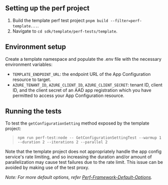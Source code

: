 ## Setting up the perf project

1. Build the template perf test project `pnpm build --filter=perf-template...`.
2. Navigate to `cd sdk/template/perf-tests/template`.

## Environment setup

Create a template namespace and populate the .env file with the necessary environment variables:

- `TEMPLATE_ENDPOINT_URL`: the endpoint URL of the App Configuration resource to target.
- `AZURE_TENANT_ID`, `AZURE_CLIENT_ID`, `AZURE_CLIENT_SECRET`: tenant ID, client ID, and the client secret of an AAD app registration which you have permitted to access your App Configuration resource.

## Running the tests

To test the `getConfigurationSetting` method exposed by the template project:

> `npm run perf-test:node -- GetConfigurationSettingTest --warmup 1 --duration 2 --iterations 2 --parallel 2`

Note that the template project does not appropriately handle the app config service's rate limiting, and so increasing the duration and/or amount of parallelization may cause test failures due to the rate limit. This issue can be avoided by making use of the test proxy.

_Note: For more default options, refer [Perf-Framework-Default-Options](https://github.com/Azure/azure-sdk-for-js/blob/main/sdk/test-utils/perf/README.md#keyconcepts)._
